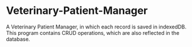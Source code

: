 # Veterinary-Patient-Manager
A Veterinary Patient Manager, in which each record is saved in indexedDB. This program contains CRUD operations, which are also reflected in the database.
